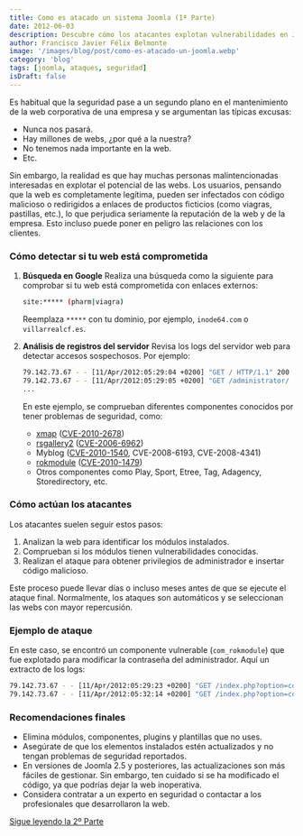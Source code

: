 ```yaml
---
title: Como es atacado un sistema Joomla (1ª Parte)
date: 2012-06-03
description: Descubre cómo los atacantes explotan vulnerabilidades en Joomla y aprende a proteger tu web corporativa con consejos prácticos y ejemplos reales.
author: Francisco Javier Félix Belmonte
image: '/images/blog/post/como-es-atacado-un-joomla.webp'
category: 'blog'
tags: [joomla, ataques, seguridad]
isDraft: false
---
```


Es habitual que la seguridad pase a un segundo plano en el mantenimiento de la web corporativa de una empresa y se argumentan las típicas excusas:

- Nunca nos pasará.
- Hay millones de webs, ¿por qué a la nuestra?
- No tenemos nada importante en la web.
- Etc.

Sin embargo, la realidad es que hay muchas personas malintencionadas interesadas en explotar el potencial de las webs. Los usuarios, pensando que la web es completamente legítima, pueden ser infectados con código malicioso o redirigidos a enlaces de productos ficticios (como viagras, pastillas, etc.), lo que perjudica seriamente la reputación de la web y de la empresa. Esto incluso puede poner en peligro las relaciones con los clientes.

### Cómo detectar si tu web está comprometida

1. **Búsqueda en Google**
    Realiza una búsqueda como la siguiente para comprobar si tu web está comprometida con enlaces externos:

    ```bash
    site:***** (pharm|viagra)
    ```

    Reemplaza `*****` con tu dominio, por ejemplo, `inode64.com` o `villarrealcf.es`.

2. **Análisis de registros del servidor**
    Revisa los logs del servidor web para detectar accesos sospechosos. Por ejemplo:

    ```bash
    79.142.73.67 - - [11/Apr/2012:05:29:04 +0200] "GET / HTTP/1.1" 200 152204 "-" "Opera/9.80 (Windows NT 7.0; U; en) Presto/2.9.211 Version/12.00"
    79.142.73.67 - - [11/Apr/2012:05:29:05 +0200] "GET /administrator/ HTTP/1.1" 200 7202 "-" "Opera/9.80 (Windows NT 7.0; U; en) Presto/2.9.211 Version/12.00"
    ...
    ```

    En este ejemplo, se comprueban diferentes componentes conocidos por tener problemas de seguridad, como:

    - [xmap](http://extensions.joomla.org/extensions/structure-a-navigation/site-map/3066) ([CVE-2010-2678](http://web.nvd.nist.gov/view/vuln/detail?vulnId=CVE-2010-2678))
    - [rsgallery2](http://extensions.joomla.org/extensions/photos-a-images/galleries/photo-gallery/142) ([CVE-2006-6962](http://web.nvd.nist.gov/view/vuln/detail?vulnId=CVE-2006-6962))
    - Myblog ([CVE-2010-1540](https://cve.mitre.org/cgi-bin/cvename.cgi?name=CVE-2010-1540), CVE-2008-6193, CVE-2008-4341)
    - [rokmodule](http://www.rockettheme.com/extensions-downloads/free/1012-rokmodule) ([CVE-2010-1479](http://web.nvd.nist.gov/view/vuln/detail?vulnId=CVE-2010-1479))
    - Otros componentes como Play, Sport, Etree, Tag, Adagency, Storedirectory, etc.

### Cómo actúan los atacantes

Los atacantes suelen seguir estos pasos:

1. Analizan la web para identificar los módulos instalados.
2. Comprueban si los módulos tienen vulnerabilidades conocidas.
3. Realizan el ataque para obtener privilegios de administrador e insertar código malicioso.

Este proceso puede llevar días o incluso meses antes de que se ejecute el ataque final. Normalmente, los ataques son automáticos y se seleccionan las webs con mayor repercusión.

### Ejemplo de ataque

En este caso, se encontró un componente vulnerable (`com_rokmodule`) que fue explotado para modificar la contraseña del administrador. Aquí un extracto de los logs:

```bash
79.142.73.67 - - [11/Apr/2012:05:29:23 +0200] "GET /index.php?option=com_rokmodule&tmpl=component&type=raw&moduleid=2+and(1=1) HTTP/1.1" 200 1772 "-" "Opera/9.80 (Windows NT 7.0; U; en) Presto/2.9.211 Version/12.00"
79.142.73.67 - - [11/Apr/2012:05:32:14 +0200] "GET /index.php?option=com_rokmodule&tmpl=component&type=raw&moduleid=2+and((/*!select*/ord(substr(password,65,1))from(%23__users)+where+gid=25+and(id)between(1)and(99999)+having(min(1)=1))=108) HTTP/1.1" 200 1 "-" "Opera/9.80 (Windows NT 7.0; U; en) Presto/2.9.211 Version/12.00"
```

### Recomendaciones finales

- Elimina módulos, componentes, plugins y plantillas que no uses.
- Asegúrate de que los elementos instalados estén actualizados y no tengan problemas de seguridad reportados.
- En versiones de Joomla 2.5 y posteriores, las actualizaciones son más fáciles de gestionar. Sin embargo, ten cuidado si se ha modificado el código, ya que podrías dejar la web inoperativa.
- Considera contratar a un experto en seguridad o contactar a los profesionales que desarrollaron la web.

[Sigue leyendo la 2º Parte](como-es-atacado-un-joomla-2-parte)

